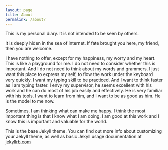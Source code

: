 ```yaml
---
layout: page
title: About
permalink: /about/
---
```

This is my personal diary. It is not intended to be seen by others.

It is deeply hiden in the sea of internet. If fate brought you here, my friend, then you are welcome.

I have nothing to offer, except for my happiness, my worry and my heart. This is like a playground for me. I do not need to consider whether this is important. And I do not need to think about my words and grammers. I just want this place to express my self, to flow the work under the keyboard very quickly. I want my typing skill to be practiced. And I want to think faster as I am typing faster. I envy my supervisor, he seems excellent with his work and he can do most of his job easily and effectively. He is very familiar with his tools. I want to learn from him, and I want to be as good as him. He is the model to me now.

Sometimes, I am thinking what can make me happy. I think the most important thing is that I know what I am doing, I am good at this work and I know this is important and valuable for the world.



This is the base Jekyll theme. You can find out more info about customizing your Jekyll theme, as well as basic Jekyll usage documentation at [jekyllrb.com](http://jekyllrb.com/)


